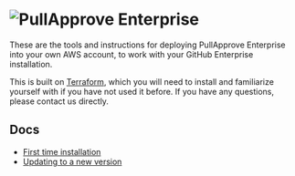 # ![PullApprove Enterprise](https://www.pullapprove.com/static/img/logos/pullapprove-enterprise.svg)

These are the tools and instructions for deploying PullApprove Enterprise into your own AWS account,
to work with your GitHub Enterprise installation.

This is built on [Terraform](https://www.terraform.io),
which you will need to install and familiarize yourself with if you have not used it before.
If you have any questions,
please contact us directly.

## Docs

- [First time installation](docs/install.md)
- [Updating to a new version](docs/update.md)
